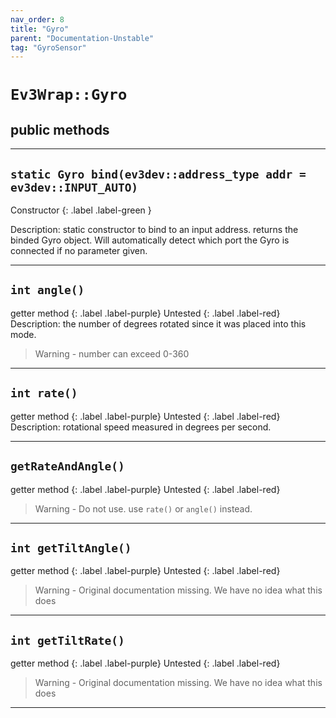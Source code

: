 ```yaml
---
nav_order: 8
title: "Gyro"
parent: "Documentation-Unstable"
tag: "GyroSensor"
---
```


# `Ev3Wrap::Gyro`
## public methods
---

## `static Gyro bind(ev3dev::address_type addr = ev3dev::INPUT_AUTO)`
Constructor 
{: .label .label-green }

Description: static constructor to bind to an input address.
returns the binded Gyro object. Will automatically detect which port the Gyro is connected if no parameter given.

---

## `int angle()`
getter method
{: .label .label-purple}
Untested
{: .label .label-red}
Description: the number of degrees rotated since it was placed into this mode.

>   Warning - number can exceed 0-360

---

## `int rate()`
getter method
{: .label .label-purple}
Untested
{: .label .label-red}
Description: rotational speed measured in degrees per second.

---

## `getRateAndAngle()`
getter method
{: .label .label-purple}
Untested
{: .label .label-red}
>   Warning - Do not use. use `rate()` or `angle()` instead.

---

## `int getTiltAngle()`
getter method
{: .label .label-purple}
Untested
{: .label .label-red}
>   Warning - Original documentation missing. We have no idea what this does

---

## `int getTiltRate()`
getter method
{: .label .label-purple}
Untested
{: .label .label-red}
>   Warning - Original documentation missing. We have no idea what this does

---